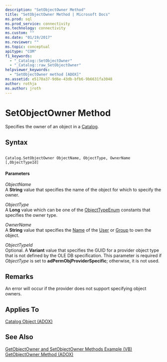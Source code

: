 ```yaml
---
description: "SetObjectOwner Method"
title: "SetObjectOwner Method | Microsoft Docs"
ms.prod: sql
ms.prod_service: connectivity
ms.technology: connectivity
ms.custom: ""
ms.date: "01/19/2017"
ms.reviewer: ""
ms.topic: conceptual
apitype: "COM"
f1_keywords: 
  - "_Catalog::SetObjectOwner"
  - "_Catalog::raw_SetObjectOwner"
helpviewer_keywords: 
  - "SetObjectOwner method [ADOX]"
ms.assetid: e5170a37-9d6e-43db-bfb6-9b6631fa3048
author: rothja
ms.author: jroth
---
```

# SetObjectOwner Method
Specifies the owner of an object in a [Catalog](./catalog-object-adox.md).  
  
## Syntax  
  
```  
  
Catalog.SetObjectOwner ObjectName, ObjectType, OwnerName [,ObjectTypeId]  
```  
  
#### Parameters  
 *ObjectName*  
 A **String** value that specifies the name of the object for which to specify the owner.  
  
 *ObjectType*  
 A **Long** value which can be one of the [ObjectTypeEnum](./objecttypeenum.md) constants that specifies the owner type.  
  
 *OwnerName*  
 A **String** value that specifies the [Name](./name-property-adox.md) of the [User](./user-object-adox.md) or [Group](./group-object-adox.md) to own the object.  
  
 *ObjectTypeId*  
 Optional. A **Variant** value that specifies the GUID for a provider object type that is not defined by the OLE DB specification. This parameter is required if *ObjectType* is set to **adPermObjProviderSpecific**; otherwise, it is not used.  
  
## Remarks  
 An error will occur if the provider does not support specifying object owners.  
  
## Applies To  
 [Catalog Object (ADOX)](./catalog-object-adox.md)  
  
## See Also  
 [GetObjectOwner and SetObjectOwner Methods Example (VB)](./getobjectowner-and-setobjectowner-methods-example-vb.md)   
 [GetObjectOwner Method (ADOX)](./getobjectowner-method-adox.md)